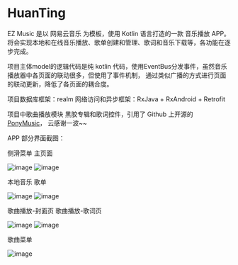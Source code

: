 # HuanTing
EZ Music 是以 网易云音乐 为模板，使用 Kotlin 语言打造的一款 音乐播放 APP。
将会实现本地和在线音乐播放、歌单创建和管理、歌词和音乐下载等，各功能在逐步完成。

项目主体model的逻辑代码是纯 kotlin 代码，使用EventBus分发事件，虽然音乐播放器中各页面的联动很多，但使用了事件机制，
通过类似广播的方式进行页面的联动更新，降低了各页面的耦合度。

项目数据库框架：realm   网络访问和异步框架：RxJava + RxAndroid + Retrofit

项目中歌曲播放模块 黑胶专辑和歌词控件，引用了 Github 上开源的 [PonyMusic](https://github.com/wangchenyan/PonyMusic)，
云感谢一波~~

APP 部分界面截图：

侧滑菜单                                   主页面

![image](images/img_1.jpg)                ![image](images/img_3.jpg)


本地音乐                                    歌单

![image](images/img_2.jpg)                ![image](images/img_4.jpg)


歌曲播放-封面页                              歌曲播放-歌词页

![image](images/img_5.jpg)                ![image](images/img_6.jpg)


歌曲菜单

![image](images/img_7.jpg)  